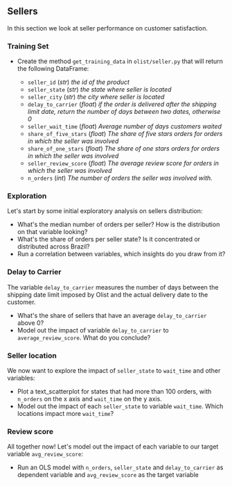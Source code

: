 ## Sellers 

In this section we look at seller performance on customer satisfaction. 

### Training Set 

- Create the method `get_training_data` in `olist/seller.py` that will return the following DataFrame: 

  - `seller_id` (_str_) _the id of the product_
  - `seller_state` (_str_) _the state where seller is located_
  - `seller_city` (_str_) _the city where seller is located_
  - `delay_to_carrier` (_float_) _if the order is delivered after the shipping limit date, return the number of days between two dates, otherwise 0_
  - `seller_wait_time` (_float_) _Average number of days customers waited_
  - `share_of_five_stars` (_float_) _The share of five stars orders for orders in which the seller was involved_
  - `share_of_one_stars` (_float_) _The share of one stars orders for orders in which the seller was involved_
  - `seller_review_score` (_float_) _The average review score for orders in which the seller was involved_
  - `n_orders` (_int_) _The number of orders the seller was involved with._ 
  
### Exploration

Let's start by some initial exploratory analysis on sellers distribution: 

- What's the median number of orders per seller? How is the distribution on that variable looking? 
- What's the share of orders per seller state? Is it concentrated or distributed across Brazil? 
- Run a correlation between variables, which insights do you draw from it?

### Delay to Carrier 

The variable `delay_to_carrier` measures the number of days between the shipping date limit imposed by Olist and the actual delivery date to the customer.

- What's the share of sellers that have an average `delay_to_carrier` above 0? 
- Model out the impact of variable `delay_to_carrier` to `average_review_score`. What do you conclude? 

### Seller location 

We now want to explore the impact of `seller_state` to `wait_time` and other variables: 

- Plot a text_scatterplot for states that had more than 100 orders, with `n_orders` on the x axis and `wait_time` on the y axis. 
- Model out the impact of each `seller_state` to variable `wait_time`. Which locations impact more `wait_time`? 

### Review score 

All together now! Let's model out the impact of each variable to our target variable `avg_review_score`: 

- Run an OLS model with `n_orders`, `seller_state` and `delay_to_carrier` as dependent variable and `avg_review_score` as the target variable 